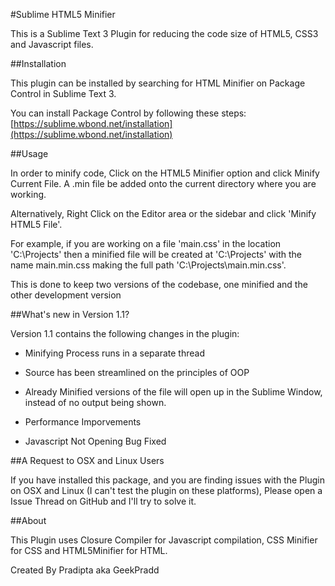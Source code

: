 #Sublime HTML5 Minifier

This is a Sublime Text 3 Plugin for reducing the code size of HTML5, CSS3 and Javascript files. 

##Installation

This plugin can be installed by searching for HTML Minifier on Package Control in Sublime Text 3. 

You can install Package Control by following these steps: [https://sublime.wbond.net/installation](https://sublime.wbond.net/installation)

##Usage

In order to minify code, Click on the HTML5 Minifier option and click Minify Current File. A .min file be added onto the current directory where you are working. 

Alternatively, Right Click on the Editor area or the sidebar and click 'Minify HTML5 File'.

For example, if you are working on a file 'main.css' in the location 'C:\Projects\' then a minified file will be created at 'C:\Projects\' with the name main.min.css making the full path 'C:\Projects\main.min.css'.

This is done to keep two versions of the codebase, one minified and the other development version

##What's new in Version 1.1?

Version 1.1 contains the following changes in the plugin:

- Minifying Process runs in a separate thread

- Source has been streamlined on the principles of OOP

- Already Minified versions of the file will open up in the Sublime Window, instead of no output being shown.

- Performance Imporvements

- Javascript Not Opening Bug Fixed 

##A Request to OSX and Linux Users

If you have installed this package, and you are finding issues with the Plugin on OSX and Linux (I can't test the plugin on these platforms), Please open a Issue Thread on GitHub and I'll try to solve it.

##About 

This Plugin uses Closure Compiler for Javascript compilation, CSS Minifier for CSS and HTML5Minifier for HTML.

Created By Pradipta aka GeekPradd